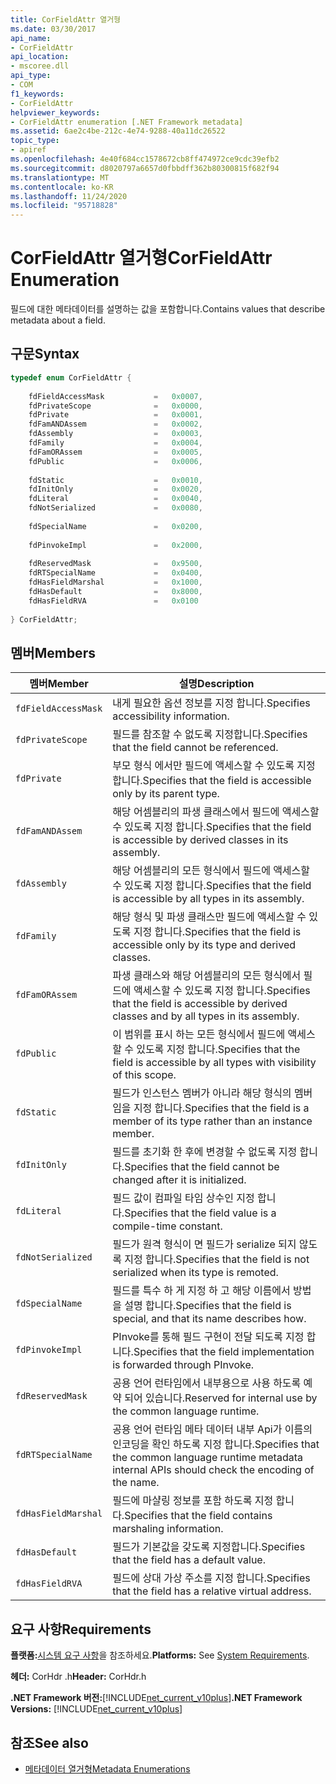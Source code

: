 ```yaml
---
title: CorFieldAttr 열거형
ms.date: 03/30/2017
api_name:
- CorFieldAttr
api_location:
- mscoree.dll
api_type:
- COM
f1_keywords:
- CorFieldAttr
helpviewer_keywords:
- CorFieldAttr enumeration [.NET Framework metadata]
ms.assetid: 6ae2c4be-212c-4e74-9288-40a11dc26522
topic_type:
- apiref
ms.openlocfilehash: 4e40f684cc1578672cb8ff474972ce9cdc39efb2
ms.sourcegitcommit: d8020797a6657d0fbbdff362b80300815f682f94
ms.translationtype: MT
ms.contentlocale: ko-KR
ms.lasthandoff: 11/24/2020
ms.locfileid: "95718828"
---
```

# <a name="corfieldattr-enumeration"></a><span data-ttu-id="60046-102">CorFieldAttr 열거형</span><span class="sxs-lookup"><span data-stu-id="60046-102">CorFieldAttr Enumeration</span></span>

<span data-ttu-id="60046-103">필드에 대한 메타데이터를 설명하는 값을 포함합니다.</span><span class="sxs-lookup"><span data-stu-id="60046-103">Contains values that describe metadata about a field.</span></span>  
  
## <a name="syntax"></a><span data-ttu-id="60046-104">구문</span><span class="sxs-lookup"><span data-stu-id="60046-104">Syntax</span></span>  
  
```cpp  
typedef enum CorFieldAttr {  
  
    fdFieldAccessMask           =   0x0007,  
    fdPrivateScope              =   0x0000,  
    fdPrivate                   =   0x0001,  
    fdFamANDAssem               =   0x0002,  
    fdAssembly                  =   0x0003,  
    fdFamily                    =   0x0004,  
    fdFamORAssem                =   0x0005,  
    fdPublic                    =   0x0006,  
  
    fdStatic                    =   0x0010,  
    fdInitOnly                  =   0x0020,  
    fdLiteral                   =   0x0040,  
    fdNotSerialized             =   0x0080,  
  
    fdSpecialName               =   0x0200,  
  
    fdPinvokeImpl               =   0x2000,  
  
    fdReservedMask              =   0x9500,  
    fdRTSpecialName             =   0x0400,  
    fdHasFieldMarshal           =   0x1000,  
    fdHasDefault                =   0x8000,  
    fdHasFieldRVA               =   0x0100  
  
} CorFieldAttr;  
```  
  
## <a name="members"></a><span data-ttu-id="60046-105">멤버</span><span class="sxs-lookup"><span data-stu-id="60046-105">Members</span></span>  
  
|<span data-ttu-id="60046-106">멤버</span><span class="sxs-lookup"><span data-stu-id="60046-106">Member</span></span>|<span data-ttu-id="60046-107">설명</span><span class="sxs-lookup"><span data-stu-id="60046-107">Description</span></span>|  
|------------|-----------------|  
|`fdFieldAccessMask`|<span data-ttu-id="60046-108">내게 필요한 옵션 정보를 지정 합니다.</span><span class="sxs-lookup"><span data-stu-id="60046-108">Specifies accessibility information.</span></span>|  
|`fdPrivateScope`|<span data-ttu-id="60046-109">필드를 참조할 수 없도록 지정합니다.</span><span class="sxs-lookup"><span data-stu-id="60046-109">Specifies that the field cannot be referenced.</span></span>|  
|`fdPrivate`|<span data-ttu-id="60046-110">부모 형식 에서만 필드에 액세스할 수 있도록 지정 합니다.</span><span class="sxs-lookup"><span data-stu-id="60046-110">Specifies that the field is accessible only by its parent type.</span></span>|  
|`fdFamANDAssem`|<span data-ttu-id="60046-111">해당 어셈블리의 파생 클래스에서 필드에 액세스할 수 있도록 지정 합니다.</span><span class="sxs-lookup"><span data-stu-id="60046-111">Specifies that the field is accessible by derived classes in its assembly.</span></span>|  
|`fdAssembly`|<span data-ttu-id="60046-112">해당 어셈블리의 모든 형식에서 필드에 액세스할 수 있도록 지정 합니다.</span><span class="sxs-lookup"><span data-stu-id="60046-112">Specifies that the field is accessible by all types in its assembly.</span></span>|  
|`fdFamily`|<span data-ttu-id="60046-113">해당 형식 및 파생 클래스만 필드에 액세스할 수 있도록 지정 합니다.</span><span class="sxs-lookup"><span data-stu-id="60046-113">Specifies that the field is accessible only by its type and derived classes.</span></span>|  
|`fdFamORAssem`|<span data-ttu-id="60046-114">파생 클래스와 해당 어셈블리의 모든 형식에서 필드에 액세스할 수 있도록 지정 합니다.</span><span class="sxs-lookup"><span data-stu-id="60046-114">Specifies that the field is accessible by derived classes and by all types in its assembly.</span></span>|  
|`fdPublic`|<span data-ttu-id="60046-115">이 범위를 표시 하는 모든 형식에서 필드에 액세스할 수 있도록 지정 합니다.</span><span class="sxs-lookup"><span data-stu-id="60046-115">Specifies that the field is accessible by all types with visibility of this scope.</span></span>|  
|`fdStatic`|<span data-ttu-id="60046-116">필드가 인스턴스 멤버가 아니라 해당 형식의 멤버 임을 지정 합니다.</span><span class="sxs-lookup"><span data-stu-id="60046-116">Specifies that the field is a member of its type rather than an instance member.</span></span>|  
|`fdInitOnly`|<span data-ttu-id="60046-117">필드를 초기화 한 후에 변경할 수 없도록 지정 합니다.</span><span class="sxs-lookup"><span data-stu-id="60046-117">Specifies that the field cannot be changed after it is initialized.</span></span>|  
|`fdLiteral`|<span data-ttu-id="60046-118">필드 값이 컴파일 타임 상수인 지정 합니다.</span><span class="sxs-lookup"><span data-stu-id="60046-118">Specifies that the field value is a compile-time constant.</span></span>|  
|`fdNotSerialized`|<span data-ttu-id="60046-119">필드가 원격 형식이 면 필드가 serialize 되지 않도록 지정 합니다.</span><span class="sxs-lookup"><span data-stu-id="60046-119">Specifies that the field is not serialized when its type is remoted.</span></span>|  
|`fdSpecialName`|<span data-ttu-id="60046-120">필드를 특수 하 게 지정 하 고 해당 이름에서 방법을 설명 합니다.</span><span class="sxs-lookup"><span data-stu-id="60046-120">Specifies that the field is special, and that its name describes how.</span></span>|  
|`fdPinvokeImpl`|<span data-ttu-id="60046-121">PInvoke를 통해 필드 구현이 전달 되도록 지정 합니다.</span><span class="sxs-lookup"><span data-stu-id="60046-121">Specifies that the field implementation is forwarded through PInvoke.</span></span>|  
|`fdReservedMask`|<span data-ttu-id="60046-122">공용 언어 런타임에서 내부용으로 사용 하도록 예약 되어 있습니다.</span><span class="sxs-lookup"><span data-stu-id="60046-122">Reserved for internal use by the common language runtime.</span></span>|  
|`fdRTSpecialName`|<span data-ttu-id="60046-123">공용 언어 런타임 메타 데이터 내부 Api가 이름의 인코딩을 확인 하도록 지정 합니다.</span><span class="sxs-lookup"><span data-stu-id="60046-123">Specifies that the common language runtime metadata internal APIs should check the encoding of the name.</span></span>|  
|`fdHasFieldMarshal`|<span data-ttu-id="60046-124">필드에 마샬링 정보를 포함 하도록 지정 합니다.</span><span class="sxs-lookup"><span data-stu-id="60046-124">Specifies that the field contains marshaling information.</span></span>|  
|`fdHasDefault`|<span data-ttu-id="60046-125">필드가 기본값을 갖도록 지정합니다.</span><span class="sxs-lookup"><span data-stu-id="60046-125">Specifies that the field has a default value.</span></span>|  
|`fdHasFieldRVA`|<span data-ttu-id="60046-126">필드에 상대 가상 주소를 지정 합니다.</span><span class="sxs-lookup"><span data-stu-id="60046-126">Specifies that the field has a relative virtual address.</span></span>|  
  
## <a name="requirements"></a><span data-ttu-id="60046-127">요구 사항</span><span class="sxs-lookup"><span data-stu-id="60046-127">Requirements</span></span>  

 <span data-ttu-id="60046-128">**플랫폼:**[시스템 요구 사항](../../get-started/system-requirements.md)을 참조하세요.</span><span class="sxs-lookup"><span data-stu-id="60046-128">**Platforms:** See [System Requirements](../../get-started/system-requirements.md).</span></span>  
  
 <span data-ttu-id="60046-129">**헤더:** CorHdr .h</span><span class="sxs-lookup"><span data-stu-id="60046-129">**Header:** CorHdr.h</span></span>  
  
 <span data-ttu-id="60046-130">**.NET Framework 버전:**[!INCLUDE[net_current_v10plus](../../../../includes/net-current-v10plus-md.md)]</span><span class="sxs-lookup"><span data-stu-id="60046-130">**.NET Framework Versions:** [!INCLUDE[net_current_v10plus](../../../../includes/net-current-v10plus-md.md)]</span></span>  
  
## <a name="see-also"></a><span data-ttu-id="60046-131">참조</span><span class="sxs-lookup"><span data-stu-id="60046-131">See also</span></span>

- [<span data-ttu-id="60046-132">메타데이터 열거형</span><span class="sxs-lookup"><span data-stu-id="60046-132">Metadata Enumerations</span></span>](metadata-enumerations.md)
